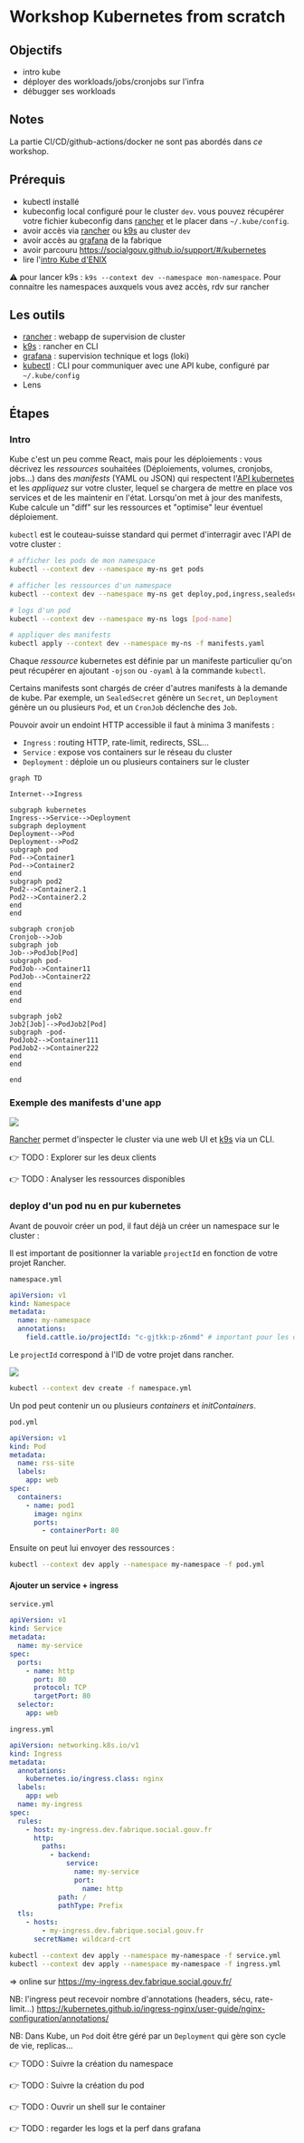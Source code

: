 # Workshop Kubernetes from scratch

## Objectifs

- intro kube
- déployer des workloads/jobs/cronjobs sur l'infra
- débugger ses workloads

## Notes

La partie CI/CD/github-actions/docker ne sont pas abordés dans _ce_ workshop.

## Prérequis

- kubectl installé
- kubeconfig local configuré pour le cluster `dev`. vous pouvez récupérer votre fichier kubeconfig dans [rancher](https://rancher.fabrique.social.gouv.fr) et le placer dans `~/.kube/config`.
- avoir accès via [rancher](https://rancher.fabrique.social.gouv.fr) ou [k9s](https://github.com/derailed/k9s) au cluster `dev`
- avoir accès au [grafana](https://grafana.fabrique.social.gouv.fr) de la fabrique
- avoir parcouru https://socialgouv.github.io/support/#/kubernetes
- lire l'[intro Kube d'ENIX](https://enix.io/fr/blog/kubernetes-c-est-quoi-definition-k8s/)

:warning: pour lancer k9s : `k9s --context dev --namespace mon-namespace`. Pour connaitre les namespaces auxquels vous avez accès, rdv sur rancher

## Les outils

- [rancher](https://rancher.fabrique.social.gouv.fr) : webapp de supervision de cluster
- [k9s](https://github.com/derailed/k9s) : rancher en CLI
- [grafana](https://grafana.fabrique.social.gouv.fr) : supervision technique et logs (loki)
- [kubectl](https://kubernetes.io/fr/docs/reference/kubectl/cheatsheet/) : CLI pour communiquer avec une API kube, configuré par `~/.kube/config`
- Lens

## Étapes

### Intro

Kube c'est un peu comme React, mais pour les déploiements : vous décrivez les _ressources_ souhaitées (Déploiements, volumes, cronjobs, jobs...) dans des _manifests_ (YAML ou JSON) qui respectent l'[API kubernetes](https://dev-k8sref-io.web.app/) et les _appliquez_ sur votre cluster, lequel se chargera de mettre en place vos services et de les maintenir en l'état. Lorsqu'on met à jour des manifests, Kube calcule un "diff" sur les ressources et "optimise" leur éventuel déploiement.

`kubectl` est le couteau-suisse standard qui permet d'interragir avec l'API de votre cluster :

```sh
# afficher les pods de mon namespace
kubectl --context dev --namespace my-ns get pods

# afficher les ressources d'un namespace
kubectl --context dev --namespace my-ns get deploy,pod,ingress,sealedsecret,secret,service,configmap

# logs d'un pod
kubectl --context dev --namespace my-ns logs [pod-name]

# appliquer des manifests
kubectl apply --context dev --namespace my-ns -f manifests.yaml
```

Chaque _ressource_ kubernetes est définie par un manifeste particulier qu'on peut récupérer en ajoutant `-ojson` ou `-oyaml` à la commande `kubectl`.

Certains manifests sont chargés de créer d'autres manifests à la demande de kube. Par exemple, un `SealedSecret` génère un `Secret`, un `Deployment` génère un ou plusieurs `Pod`, et un `CronJob` déclenche des `Job`.

Pouvoir avoir un endoint HTTP accessible il faut à minima 3 manifests :

- `Ingress` : routing HTTP, rate-limit, redirects, SSL...
- `Service` : expose vos containers sur le réseau du cluster
- `Deployment` : déploie un ou plusieurs containers sur le cluster

```mermaid
graph TD

Internet-->Ingress

subgraph kubernetes
Ingress-->Service-->Deployment
subgraph deployment
Deployment-->Pod
Deployment-->Pod2
subgraph pod
Pod-->Container1
Pod-->Container2
end
subgraph pod2
Pod2-->Container2.1
Pod2-->Container2.2
end
end

subgraph cronjob
Cronjob-->Job
subgraph job
Job-->PodJob[Pod]
subgraph pod-
PodJob-->Container11
PodJob-->Container22
end
end
end

subgraph job2
Job2[Job]-->PodJob2[Pod]
subgraph -pod-
PodJob2-->Container111
PodJob2-->Container222
end
end

end
```

### Exemple des manifests d'une app

![](https://i.imgur.com/NYV6X6n.png)

[Rancher](http://rancher.fabrique.social.gouv.fr/) permet d'inspecter le cluster via une web UI et [k9s](https://github.com/derailed/k9s) via un CLI.

👉 TODO : Explorer sur les deux clients

👉 TODO : Analyser les ressources disponibles

### deploy d'un pod nu en pur kubernetes

Avant de pouvoir créer un pod, il faut déjà un créer un namespace sur le cluster :

Il est important de positionner la variable `projectId` en fonction de votre projet Rancher.

`namespace.yml`

```yaml
apiVersion: v1
kind: Namespace
metadata:
  name: my-namespace
  annotations:
    field.cattle.io/projectId: "c-gjtkk:p-z6nmd" # important pour les droits
```

Le `projectId` correspond à l'ID de votre projet dans rancher.

![](https://i.imgur.com/GJlziA6.png)

```sh
kubectl --context dev create -f namespace.yml
```

Un pod peut contenir un ou plusieurs _containers_ et _initContainers_.

`pod.yml`

```yaml
apiVersion: v1
kind: Pod
metadata:
  name: rss-site
  labels:
    app: web
spec:
  containers:
    - name: pod1
      image: nginx
      ports:
        - containerPort: 80
```


Ensuite on peut lui envoyer des ressources :

```sh
kubectl --context dev apply --namespace my-namespace -f pod.yml
```

#### Ajouter un service + ingress

`service.yml`

```yaml
apiVersion: v1
kind: Service
metadata:
  name: my-service
spec:
  ports:
    - name: http
      port: 80
      protocol: TCP
      targetPort: 80
  selector:
    app: web
```

`ingress.yml`

```yaml
apiVersion: networking.k8s.io/v1
kind: Ingress
metadata:
  annotations:
    kubernetes.io/ingress.class: nginx
  labels:
    app: web
  name: my-ingress
spec:
  rules:
    - host: my-ingress.dev.fabrique.social.gouv.fr
      http:
        paths:
          - backend:
              service:
                name: my-service
                port:
                  name: http
            path: /
            pathType: Prefix
  tls:
    - hosts:
        - my-ingress.dev.fabrique.social.gouv.fr
      secretName: wildcard-crt
```

```sh
kubectl --context dev apply --namespace my-namespace -f service.yml
kubectl --context dev apply --namespace my-namespace -f ingress.yml
```

=> online sur https://my-ingress.dev.fabrique.social.gouv.fr/

NB: l'ingress peut recevoir nombre d'annotations (headers, sécu, rate-limit...) https://kubernetes.github.io/ingress-nginx/user-guide/nginx-configuration/annotations/

NB: Dans Kube, un `Pod` doit être géré par un `Deployment` qui gère son cycle de vie, replicas...

👉 TODO : Suivre la création du namespace

👉 TODO : Suivre la création du pod

👉 TODO : Ouvrir un shell sur le container

👉 TODO : regarder les logs et la perf dans grafana
